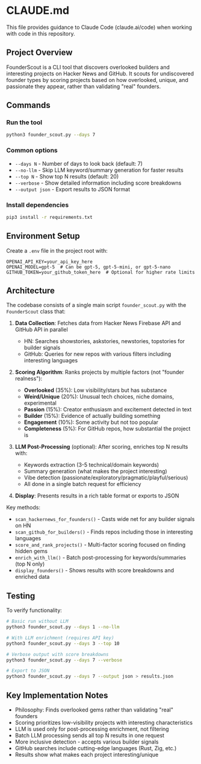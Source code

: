 # CLAUDE.md

This file provides guidance to Claude Code (claude.ai/code) when working with code in this repository.

## Project Overview

FounderScout is a CLI tool that discovers overlooked builders and interesting projects on Hacker News and GitHub. It scouts for undiscovered founder types by scoring projects based on how overlooked, unique, and passionate they appear, rather than validating "real" founders.

## Commands

### Run the tool
```bash
python3 founder_scout.py --days 7
```

### Common options
- `--days N` - Number of days to look back (default: 7)
- `--no-llm` - Skip LLM keyword/summary generation for faster results
- `--top N` - Show top N results (default: 20)
- `--verbose` - Show detailed information including score breakdowns
- `--output json` - Export results to JSON format

### Install dependencies
```bash
pip3 install -r requirements.txt
```

## Environment Setup

Create a `.env` file in the project root with:
```
OPENAI_API_KEY=your_api_key_here
OPENAI_MODEL=gpt-5  # Can be gpt-5, gpt-5-mini, or gpt-5-nano
GITHUB_TOKEN=your_github_token_here  # Optional for higher rate limits
```

## Architecture

The codebase consists of a single main script `founder_scout.py` with the `FounderScout` class that:

1. **Data Collection**: Fetches data from Hacker News Firebase API and GitHub API in parallel
   - HN: Searches showstories, askstories, newstories, topstories for builder signals
   - GitHub: Queries for new repos with various filters including interesting languages

2. **Scoring Algorithm**: Ranks projects by multiple factors (not "founder realness"):
   - **Overlooked** (35%): Low visibility/stars but has substance
   - **Weird/Unique** (20%): Unusual tech choices, niche domains, experimental
   - **Passion** (15%): Creator enthusiasm and excitement detected in text
   - **Builder** (15%): Evidence of actually building something
   - **Engagement** (10%): Some activity but not too popular
   - **Completeness** (5%): For GitHub repos, how substantial the project is

3. **LLM Post-Processing** (optional): After scoring, enriches top N results with:
   - Keywords extraction (3-5 technical/domain keywords)
   - Summary generation (what makes the project interesting)
   - Vibe detection (passionate/exploratory/pragmatic/playful/serious)
   - All done in a single batch request for efficiency

4. **Display**: Presents results in a rich table format or exports to JSON

Key methods:
- `scan_hackernews_for_founders()` - Casts wide net for any builder signals on HN
- `scan_github_for_builders()` - Finds repos including those in interesting languages
- `score_and_rank_projects()` - Multi-factor scoring focused on finding hidden gems
- `enrich_with_llm()` - Batch post-processing for keywords/summaries (top N only)
- `display_founders()` - Shows results with score breakdowns and enriched data

## Testing

To verify functionality:
```bash
# Basic run without LLM
python3 founder_scout.py --days 1 --no-llm

# With LLM enrichment (requires API key)
python3 founder_scout.py --days 3 --top 10

# Verbose output with score breakdowns
python3 founder_scout.py --days 7 --verbose

# Export to JSON
python3 founder_scout.py --days 7 --output json > results.json
```

## Key Implementation Notes

- Philosophy: Finds overlooked gems rather than validating "real" founders
- Scoring prioritizes low-visibility projects with interesting characteristics
- LLM is used only for post-processing enrichment, not filtering
- Batch LLM processing sends all top N results in one request
- More inclusive detection - accepts various builder signals
- GitHub searches include cutting-edge languages (Rust, Zig, etc.)
- Results show what makes each project interesting/unique